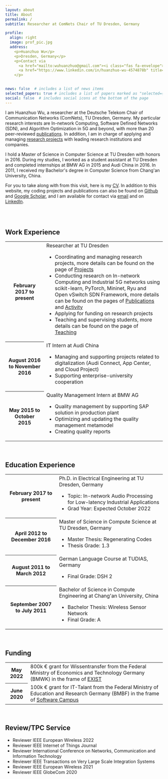 ```yaml
---
layout: about
title: About
permalink: /
subtitle: Researcher at ComNets Chair of TU Dresden, Germany

profile:
  align: right
  image: prof_pic.jpg
  address: 
    <p>Huanzhuo Wu</p>
    <p>Dresden, Germany</p>
    <p>Contact via
      <a href="mailto:wuhuanzhuo@gmail.com"><i class="fas fa-envelope"></i></a>
      <a href="https://www.linkedin.com/in/huanzhuo-wu-4574878b" title="LinkedIn"><i class="fab fa-linkedin"></i></a>
    </p>
            

news: false  # includes a list of news items
selected_papers: true # includes a list of papers marked as "selected={true}"
social: false  # includes social icons at the bottom of the page
---
```


I am Huanzhuo Wu, a researcher at the Deutsche Telekom Chair of Communication Networks (ComNets), TU Dresden, Germany. 
My particular research interests are In-network Computing, Software Defined Networks (SDN), and Algorithm Optimization in 5G and beyond, with more than 20 peer-reviewed <a href="/publications/">publications</a>.
In addition, I am in charge of applying and managing <a href="/projects/">research projects</a> with leading research institutions and companies.
<!-- My current work includes contributing to <a href="/projects/">research projects</a>, and <a href="/teaching/">teaching/supervising students</a> of the faculty. -->

I hold a Master of Science in Computer Science at TU Dresden with honors in 2016. 
During my studies, I worked as a student assistant at TU Dresden and completed internships at BMW AG in 2015 and Audi China in 2016. 
In 2011, I received my Bachelor's degree in Computer Science from Chang'an University, China.

For you to take along with from this visit, here is my <a href="/cv/">CV</a>.
In addition to this website, my coding projects and publications can also be found on  <a href="https://github.com/huanzhuo">Github<i class="fab fa-github"></i></a> and <a href="https://scholar.google.com/citations?user=gutctJYAAAAJ&hl">Google Scholar<i class="ai ai-google-scholar"></i></a>, and I am available for contact via <a href="mailto:wuhuanzhuo@gmail.com">email<i class="fas fa-envelope"></i></a> and on <a href="https://www.linkedin.com/in/huanzhuo-wu-4574878b" title="LinkedIn">LinkedIn<i class="fab fa-linkedin"></i></a>.

<br>
<br>
<div class="news">
<h2>Work Experience</h2>
<div class="table-responsive">
  <table class="table table-sm table-borderless">
    <tr>
      <th scope="row">February 2017 to present</th>
      <td>Researcher at TU Dresden
        <ul>
          <li>Coordinating and managing research projects, more details can be found on the page of <a href="/projects/">Projects</a></li>
          <li>Conducting research on In-network Computing and Industrial 5G networks using scikit-learn, PyTorch, Mininet, Ryu and Open vSwitch SDN Framework, more details can be found on the pages of <a href="/publications/">Publications</a> and <a href="/activities/">Activity</a></li>
          <li>Applying for funding on research projects</li>
          <li>Teaching and supervising students, more details can be found on the page of <a href="/teaching/">Teaching</a></li>
        </ul>
      </td>
    </tr>
    <tr>
      <th scope="row">August 2016 to November 2016</th>
      <td>IT Intern at Audi China
        <ul>
          <li>Managing and supporting projects related to digitalization (Audi Connect, App Center, and Cloud Project)</li>
          <li>Supporting enterprise-university cooperation</li>
        </ul>
      </td>
    </tr>
    <tr>
      <th scope="row">May 2015 to October 2015</th>
      <td>Quality Management Intern at BMW AG
        <ul>
          <li>Quality management by supporting SAP solution in production plant</li>
          <li>Optimizing and updating the quality management metamodel</li>
          <li>Creating quality reports</li>
        </ul>
      </td>
    </tr>
  </table>
</div>

<br>
<div class="news">
<h2>Education Experience</h2>
<div class="table-responsive">
  <table class="table table-sm table-borderless">
    <tr>
      <th scope="row">February 2017 to present</th>
      <td>Ph.D. in Electrical Engineering at TU Dresden, Germany
        <ul>
          <li>Topic: In-network Audio Processing for Low-latency Industrial Applications</li>
          <li>Grad Year: Expected October 2022</li>
        </ul>
      </td>
    </tr>
    <tr>
      <th scope="row">April 2012 to December 2016</th>
      <td>Master of Science in Compute Science at TU Dresden, Germany
        <ul>
          <li>Master Thesis: Regenerating Codes</li>
          <li>Thesis Grade: 1.3</li>
        </ul>
      </td>
    </tr>
    <tr>
      <th scope="row">August 2011 to March 2012</th>
      <td>German Language Course at TUDIAS, Germany
        <ul>
          <li>Final Grade: DSH 2</li>
        </ul>
      </td>
    </tr>
    <tr>
      <th scope="row">September 2007 to July 2011</th>
      <td>Bachelor of Science in Compute Engineering at Chang'an University, China
        <ul>
          <li>Bachelor Thesis: Wireless Sensor Network</li>
          <li>Final Grade: A</li>
        </ul>
      </td>
    </tr>
  </table>
</div>

<br>
<div class="news">
<h2>Funding</h2>
<div class="table-responsive">
    <table class="table table-sm table-borderless">
      <tr>
        <th scope="row">May 2022</th>
        <td>800k € grant for Wissentransfer from the Federal Ministry of Economics and Technology Germany (BMWK) in the frame of <a href="https://www.exist.de/EXIST/Navigation/DE/Home/home.html">EXIST</a></td>
      </tr>
      <tr>
        <th scope="row">June 2020</th>
        <td>100k € grant for IT-Talant from the Federal Ministry of Education and Research Germany (BMBF) in the frame of <a href="https://softwarecampus.de/en/">Software Campus</a></td>
      </tr>
    </table>
  </div>
</div>

<br>
<div class="news">
<h2>Review/TPC Service</h2>
<ul>
  <li>Reviewer IEEE European Wireless 2022</li>
  <li>Reviewer IEEE Internet of Things Journal</li>
  <li>Reviewer International Conference on Networks, Communication and Information Technology</li>
  <li>Reviewer IEEE Transactions on Very Large Scale Integration Systems</li>
  <li>Reviewer IEEE European Wireless 2021</li>
  <li>Reviewer IEEE GlobeCom 2020</li>
</ul>
</div>